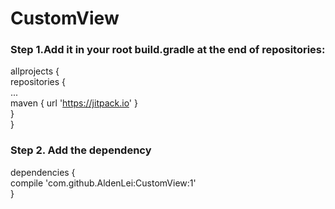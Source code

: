 # CustomView
### Step 1.Add it in your root build.gradle at the end of repositories:</br>
allprojects {</br>
		repositories {</br>
			...</br>
			maven { url 'https://jitpack.io' }</br>
		}</br>
	}</br>
### Step 2. Add the dependency</br>
 dependencies {</br>
	        compile 'com.github.AldenLei:CustomView:1'</br>
}</br>
